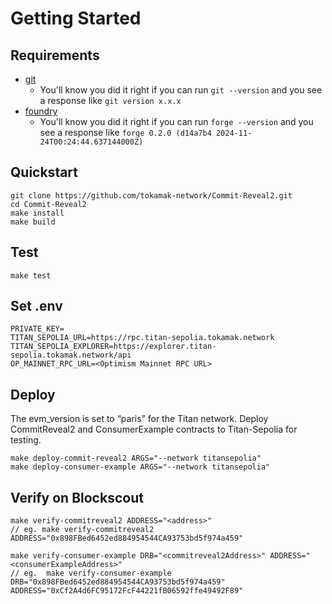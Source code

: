 # Getting Started

## Requirements

- [git](https://git-scm.com/book/en/v2/Getting-Started-Installing-Git)
  - You'll know you did it right if you can run `git --version` and you see a response like `git version x.x.x`
- [foundry](https://getfoundry.sh/)
  - You'll know you did it right if you can run `forge --version` and you see a response like `forge 0.2.0 (d14a7b4 2024-11-24T00:24:44.637144000Z)`

## Quickstart

```
git clone https://github.com/tokamak-network/Commit-Reveal2.git
cd Commit-Reveal2
make install
make build
```

## Test

```
make test
```

## Set .env

```
PRIVATE_KEY=
TITAN_SEPOLIA_URL=https://rpc.titan-sepolia.tokamak.network
TITAN_SEPOLIA_EXPLORER=https://explorer.titan-sepolia.tokamak.network/api
OP_MAINNET_RPC_URL=<Optimism Mainnet RPC URL>
```

## Deploy

The evm_version is set to “paris” for the Titan network. Deploy CommitReveal2 and ConsumerExample contracts to Titan-Sepolia for testing.

```
make deploy-commit-reveal2 ARGS="--network titansepolia"
make deploy-consumer-example ARGS="--network titansepolia"
```

## Verify on Blockscout

```
make verify-commitreveal2 ADDRESS="<address>"
// eg. make verify-commitreveal2 ADDRESS="0x898FBed6452ed884954544CA93753bd5f974a459"

make verify-consumer-example DRB="<commitreveal2Address>" ADDRESS="<consumerExampleAddress>"
// eg.  make verify-consumer-example DRB="0x898FBed6452ed884954544CA93753bd5f974a459" ADDRESS="0xCf2A4d6FC95172FcF44221fB06592ffe49492F89"
```

